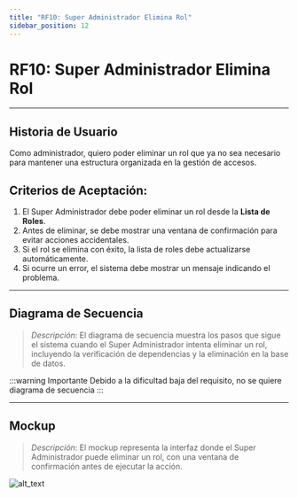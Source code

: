 ```yaml
---
title: "RF10: Super Administrador Elimina Rol"
sidebar_position: 12
---
```


# RF10: Super Administrador Elimina Rol

---

## Historia de Usuario

Como administrador, quiero poder eliminar un rol que ya no sea necesario para mantener una estructura organizada en la gestión de accesos.

## **Criterios de Aceptación:**

1. El Super Administrador debe poder eliminar un rol desde la **Lista de Roles**.
2. Antes de eliminar, se debe mostrar una ventana de confirmación para evitar acciones accidentales.
3. Si el rol se elimina con éxito, la lista de roles debe actualizarse automáticamente.
4. Si ocurre un error, el sistema debe mostrar un mensaje indicando el problema.

---

## **Diagrama de Secuencia**

> _Descripción_: El diagrama de secuencia muestra los pasos que sigue el sistema cuando el Super Administrador intenta eliminar un rol, incluyendo la verificación de dependencias y la eliminación en la base de datos.

:::warning Importante
Debido a la dificultad baja del requisito, no se quiere diagrama de secuencia
:::

---

## **Mockup**

> _Descripción_: El mockup representa la interfaz donde el Super Administrador puede eliminar un rol, con una ventana de confirmación antes de ejecutar la acción.

![alt_text](/img/eliminar-rol-textiles.png)
